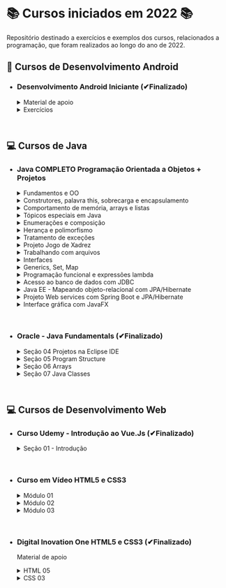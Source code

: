 # 📚 Cursos iniciados em 2022 📚

Repositório destinado a exercícios e exemplos dos cursos, relacionados a programação, que foram realizados ao longo do ano de 2022.

## **📱 Cursos de Desenvolvimento Android**

- ### **Desenvolvimento Android Iniciante (✔Finalizado)**

  <details>
  <summary> Material de apoio </summary>

  - [Introdução](/Android/CursoUdemyAndroidIniciante/Introducao/);
  - [Introdução à lógica e algoritmos](/Android/CursoUdemyAndroidIniciante/Introducao-a-logica/);
  - [Android - conceitos e fundamentos](/Android/CursoUdemyAndroidIniciante/Fundamentos/);
  - [Layout - conceitos iniciais](/Android/CursoUdemyAndroidIniciante/Layout-Conceitos-Iniciais/);
  - [Convenções de Código](/Android/CursoUdemyAndroidIniciante/App01ConversorDeMoedas/);
  </details>

  <details>
  <summary> Exercícios </summary>

  - [App Conversor de moedas](https://github.com/LuizMiguelSR/ConversorMoedas);
  - [App Festa de fim de ano](https://github.com/LuizMiguelSR/FestaFimDeAno);
  </details>

&nbsp;

## **💻 Cursos de Java**

- ### **Java COMPLETO Programação Orientada a Objetos + Projetos**

  <details>
  <summary> Fundamentos e OO </summary>

  - [Fundamentos](/Java/CursoUdemyJava/curso_programacao/);
  </details>

  <details>
  <summary> Construtores, palavra this, sobrecarga e encapsulamento </summary>

  - [Membros Estáticos](/Java/CursoUdemyJava/boxingEunboxing/);
  - [Classes e atributos](/Java/CursoUdemyJava/exerciciosClassesEAtributos/);
  - [Construtores](/Java/CursoUdemyJava/exercicios_contrutores/);
  </details>

  <details>
  <summary> Comportamento de memória, arrays e listas </summary>

  - [Tipo referência X Valor](/Java/CursoUdemyJava/tiposReferenciaTiposValor/);
  - [Vetores](/Java/CursoUdemyJava/vetores/);
  - [Boxing e Unboxing](/Java/CursoUdemyJava/boxingEunboxing/);
  - [Laço for each](/Java/CursoUdemyJava/lacoForEach/);
  - [Listas](/Java/CursoUdemyJava/listasParte02/);
  - [Exercícios 01](/Java/CursoUdemyJava/exerciciosListas/);
  - [Exercícios Resolvidos](/Java/CursoUdemyJava/exercicioResolvidoMatriz/);
  - [Exercícios 02](/Java/CursoUdemyJava/exerciciosMatrizes/);
  </details>

  <details>
  <summary> Tópicos especiais em Java </summary>
  
  - [Trabalhando com datas - Date](/Java/CursoUdemyJava/date/);
  - [Manipulando um Date com Calendar](/Java/CursoUdemyJava/calendar/);
  </details>

  <details>
  <summary> Enumerações e composição </summary>

  - [Trabalhando com Enumerações e conversão em String](/Java/CursoUdemyJava/enumeracao/);
  - Falando sobre design;
  - Composição;
  - [Exercício 01 - Composição](/Java/CursoUdemyJava/compositionExercicio01/);
  - [Exercício 02 - StringBuilder](/Java/CursoUdemyJava/stringBuilderExercicio02/);
  - [Exercício de fixação](/Java/CursoUdemyJava/exercicioEnumComposition/);
  </details>

  <details>
  <summary> Herança e polimorfismo </summary>  
  
  - [Herança](/Java/CursoUdemyJava/heranca/);
  - [Upcasting e Downcasting](/Java/CursoUdemyJava/heranca/);
  - [Sobreposição, palavra super, anotação @Override](/Java/CursoUdemyJava/heranca/);
  - [Classes e método final](/Java/CursoUdemyJava/heranca/);
  - [Exercício Resolvido](/Java/CursoUdemyJava/exercicioResolvidoHeranca/);
  - [Exercício Fixação](/Java/CursoUdemyJava/exercicioPolimorfismo/);
  - [Classes Abstratas](/Java/CursoUdemyJava/classesAbstratas/);
  - [Métodos Abstratos](/Java/CursoUdemyJava/metodosAbstratos/);
  - [Exercício Fixação](/Java/CursoUdemyJava/exercicioMetodosAbstratos/);
  </details>

  <details>
  <summary> Tratamento de exceções </summary>  
  
  - Discussão inicial sobre exceções;
  - [Try Catch](/Java/CursoUdemyJava/tryCatch/);
  - [Pilha de chamada de métodos (stack trace)](/Java/CursoUdemyJava/tryCatch/);
  - [Criando exceções personalizadas](/Java/CursoUdemyJava/exceptionPersonalization/);
  - [Primeira solução - muito ruim](/Java/CursoUdemyJava/exceptionPersonalization/);
  - [Segunda solução - ruim](/Java/CursoUdemyJava/exceptionPersonalization/);
  - [Terceira solução - boa](/Java/CursoUdemyJava/exceptionPersonalization/);
  - [Exercício de fixação](/Java/CursoUdemyJava/exercicioExceptions/);
  </details>

  <details>
  <summary> Projeto Jogo de Xadrez </summary>
  
  - [Projeto jogo de Xadrez em java](https://github.com/LuizMiguelSR/chess-system-java);
  </details>

  <details>
  <summary> Trabalhando com arquivos </summary>  
  
  - [Lendo arquivo texto com classes File e Scanner](https://github.com/LuizMiguelSR/Cursos-de-2022/blob/main/Java/CursoUdemyJava/lendoArquivosScanner/src/application/Program.java);
  - [FileReader e BufferedReader](/Java/CursoUdemyJava/bufferedFileReader/src/application/Program.java);
  - [FileWriter e BufferedWriter](/Java/CursoUdemyJava/FileEBufferedWtriter/src/application/Program.java);
  - [Manipulando pastas com o File](/Java/CursoUdemyJava/pastasFile/src/application/Program.java);
  - [Informações de um arquivo](/Java/CursoUdemyJava/infoArquivo/src/application/Program.java);
  </details>

  <details>
  <summary> Interfaces </summary>  

  - [Solução do problema - Parte 01](https://github.com/LuizMiguelSR/Cursos-de-2022/commit/4068665a91e9aaba16bc3397737ba82bf4d1d589);
  - [Solução do problema - Parte 02](https://github.com/LuizMiguelSR/Cursos-de-2022/commit/fbcc1e38f3efa806ef19e271fbc90846f688d822);
  - [Solução do problema - Parte 03](https://github.com/LuizMiguelSR/Cursos-de-2022/commit/783c5915545928ae471520553c5f333871822027);
  - Inversão de controle, injeção de dependência;
  - [Herdar vs Cumprir contrato](/Java/CursoUdemyJava/herdarVsContrato/src/);
  - [Herança múltipla e o problema do diamante](/Java/CursoUdemyJava/interface03/src/);
  - [Interface Comparable: Problema 01](https://github.com/LuizMiguelSR/Cursos-de-2022/commit/b8f36b9ce0dbf72ff6e98d893821ccc3de3d3db2) e [Interface Comparable: Problema 02](https://github.com/LuizMiguelSR/Cursos-de-2022/commit/b86472ea830c0e87150e77b21bc8ac852ed1b690);
  - [Default Methods](/Java/CursoUdemyJava/defaultMethodsProlbema01/src/);
  </details>

  <details>
  <summary> Generics, Set, Map </summary>

  - [Introdução aos Generics](/Java/CursoUdemyJava/generics1/src/);
  - [Genéricos delimitados](/Java/CursoUdemyJava/generics2/src/);
  - [Tipos curinga](/Java/CursoUdemyJava/genericCoringa/src/application/Program.java);
  - [Curingas delimitados](/Java/CursoUdemyJava/generics4/src/);
  - [HasCode e Equals](/Java/CursoUdemyJava/genericHasCodeEquals/src/);
  - Set: [Exemplo 01 - Com HashSet](/Java/CursoUdemyJava/set1/src/application/Program.java), [Exemplo 02 - Com TreeSet](/Java/CursoUdemyJava/set1/src/application/Program2.java);
  - [Como o set testa igualdade](/Java/CursoUdemyJava/setTestaIgualdade/src/);
  - [Como TreeSet compara elementos](/Java/CursoUdemyJava/treeSetCompara/src/);
  - [Exercício Resolvido (Set)](/Java/CursoUdemyJava/set1Java/src/);
  - Map: [Exemplo 01](/Java/CursoUdemyJava/map1Exemplo/src/application/Program.java), [Exemplo 02](/Java/CursoUdemyJava/map2Exemplo/src/);
  </details>

  <details>
  <summary> Programação funcional e expressões lambda </summary>

  - [Uma experiência com comparator](/Java/CursoUdemyJava/lambda1/src/);
  - Programação funcional e cálculo lambda:
    - [Transparência referencial](https://github.com/LuizMiguelSR/Cursos-de-2022/commit/be31b9ebf74815fcc340a0b5cdfd2007e3adf1b4#diff-7595d88342182026a414230f5ad6ecafd66d7aa49daf447d02323d99f02579b3);
    - [Funções são objetos de primeira ordem](https://github.com/LuizMiguelSR/Cursos-de-2022/commit/3437b1c442b2dc70caec88eb26cb71810916eb82#diff-726a3fe60f0c8be398f9bfedb3c97ef33ad9b8c30ee39a9e9a30ac7669ba85c7);
  - Predicate:
    - [Implementação da interface](https://github.com/LuizMiguelSR/Cursos-de-2022/commit/5c60b3350695ce3889e0c588ad61155552be9e30);
    - [Reference method com método estático](https://github.com/LuizMiguelSR/Cursos-de-2022/commit/1dbce99fb0665c742f047a1129c7f7be77f2324e);
    - [Reference method com método não estático](https://github.com/LuizMiguelSR/Cursos-de-2022/commit/eb929adde4e0bf04b1af268940f23862bfb9304f);
    - [Expressão lambda declarada](https://github.com/LuizMiguelSR/Cursos-de-2022/commit/4c15a40a8c1d72cf026ce2967f6acc8cd7da05e9);
    - [Expressão lambda inline](https://github.com/LuizMiguelSR/Cursos-de-2022/commit/a0508911613157f33234c44355fffeb0d0f5e877);
  - Consumer:
    - [Implementação da interface](https://github.com/LuizMiguelSR/Cursos-de-2022/commit/3af29e92c7e42b4c410e96cc22c365d7efe1d92a);
    - [Reference method com método estático](https://github.com/LuizMiguelSR/Cursos-de-2022/commit/ca6e0565e87a9ab8c44293920481ab72e18076c1);
    - [Reference method com método não estático](https://github.com/LuizMiguelSR/Cursos-de-2022/commit/b4e62c6d31c42670e5bad28af6f9d155528b4942);
    - [Expressão lambda declarada](https://github.com/LuizMiguelSR/Cursos-de-2022/commit/a1340ed3f4dbad114ea84a20c849c4eef1c62c9e);
    - [Expressão lambda inline](https://github.com/LuizMiguelSR/Cursos-de-2022/commit/a3a8798d9051f320c0ff7dd73157ebe22f68444d);
  - Function:
    - [Implementação da interface](https://github.com/LuizMiguelSR/Cursos-de-2022/commit/ed0e38ed28171cbff9ed40d1c84fffff7028574c);
    - [Reference method com método estático](https://github.com/LuizMiguelSR/Cursos-de-2022/commit/76d38d5efeec4e6a4724230c7e85e02321a20566);
    - [Reference method com método não estático](https://github.com/LuizMiguelSR/Cursos-de-2022/commit/a129ccbd21608d99042c263206a90dbe902bd33b);
    - [Expressão lambda declarada](https://github.com/LuizMiguelSR/Cursos-de-2022/commit/ed1a4322b18499a30370ef847a61c0d86fa56b75);
    - [Expressão lambda inline](https://github.com/LuizMiguelSR/Cursos-de-2022/commit/8100c98d9b6ca2f277298efa1e3b026eb1575643);
  - [Criando funções que recebem funções como parâmetro](/Java/CursoUdemyJava/lambda05/src/);
  - [Stream](/Java/CursoUdemyJava/stream/src/application/Program.java);
  - [Pipeline](/Java/CursoUdemyJava/pipeline/src/application/Program.java);
  - [Exercício resolvido - filter, sorted, map, reduce](/Java/CursoUdemyJava/lambda6/src/);
  - [Exercício de fixação](/Java/CursoUdemyJava/lambda7/src/);
  </details>

  <details>
  <summary> Acesso ao banco de dados com JDBC </summary>
  
  - [Preparação do primeiro projeto no Eclipse](/Java/CursoUdemyJava/jdbc1/);
  - [Demo recuperando dados](/Java/CursoUdemyJava/jdbc2/);
  - Demo inserir dados:
    - [Inserção simples com preparedStatement](https://github.com/LuizMiguelSR/Cursos-de-2022/commit/520366215b5c8cc714a4b9fba5cbef570ef32f74);
    - [Inserção com recuperação de Id](https://github.com/LuizMiguelSR/Cursos-de-2022/commit/70ebfbb2d72ad9db9487cb636005049a6f6705bb);
  - [Demo atualizar dados](/Java/CursoUdemyJava/jdbc4/);
  - [Demo deletar dados](/Java/CursoUdemyJava/jdbc5/);
  - [Demo Transações](/Java/CursoUdemyJava/jdbc6/);
  - [Classe Department](https://github.com/LuizMiguelSR/Cursos-de-2022/commit/64be9769dc9c22982a57dfda96baa788768b18dc);
  - [Classe Seller](https://github.com/LuizMiguelSR/Cursos-de-2022/commit/bda09dea414cb58dd700839dae616b1053c99001);
  - [Interface DepartmentDao e SellerDao](https://github.com/LuizMiguelSR/Cursos-de-2022/commit/bda09dea414cb58dd700839dae616b1053c99001);
  - [SellerDaoJDBC e DaoFactory](https://github.com/LuizMiguelSR/Cursos-de-2022/commit/bda09dea414cb58dd700839dae616b1053c99001);
  - [Implementando FindById](https://github.com/LuizMiguelSR/Cursos-de-2022/commit/0e0a4c866190abc41a0570247d22e46bdae959ac);
  - [Reutilizando a instanciação](https://github.com/LuizMiguelSR/Cursos-de-2022/commit/d20d422dca82155085f89cdf80b5bc8a992f7b48);
  - [Implementando o FindByDepartment](https://github.com/LuizMiguelSR/Cursos-de-2022/commit/18201f41a40c6f4d320b731bfbd47baf0fd2777a);
  - [Implementando o FindAll](https://github.com/LuizMiguelSR/Cursos-de-2022/commit/6d16af5acb9c983e0363c388cb8c351ddd3823f8);
  - [Implementando insert](https://github.com/LuizMiguelSR/Cursos-de-2022/commit/e2717975429df682ba6bfd5c805bb8c71c26b0a1);
  - [Implementando o update](https://github.com/LuizMiguelSR/Cursos-de-2022/commit/f30ecac5d6256c9500d01824a30db6a34ec74488);
  - [Implementando o delete](https://github.com/LuizMiguelSR/Cursos-de-2022/commit/fd8564d862a04e404395bf1bd7227617b1f89def);
  - [Implementação e teste do DepartmentDao](https://github.com/LuizMiguelSR/Cursos-de-2022/commit/107c6ff934074d543af311e781eb9ecf9d5448db);
  </details>

  <details>
  <summary> Java EE - Mapeando objeto-relacional com JPA/Hibernate </summary>

  - [Nivelamento JPA/Hibernate #01](/Java/CursoUdemyJava/aulaJPA/src/aplicacao/Programa.java);
  - [Nivelamento JPA/Hibernate #02](/Java/CursoUdemyJava/aulajpamaven/);
  - [Nivelamento JPA/Hibernate #03](/Java/CursoUdemyJava/aulajpamaven/src/main/java/aplicacao/Programa.java);
  </details>

  <details>
  <summary> Projeto Web services com Spring Boot e JPA/Hibernate </summary>

  - [Criação do Projeto](/Java/CursoUdemyJava/course/);
  - [Entidade User e seu resource](https://github.com/LuizMiguelSR/Cursos-de-2022/commit/a398b8400f94639f267ff8618a14838b73993519);
  - [Banco de dados H2, test profile, JPA](https://github.com/LuizMiguelSR/Cursos-de-2022/commit/5b59bca2724014342d8a8a4b4735105c52ecc6de);
  - [JPA repository, injeção de dependência, database seeding](https://github.com/LuizMiguelSR/Cursos-de-2022/commit/d8b36291dd10aa32b582b70cda3ef25c98415f81);
  - [Camada de serviço, registro de componentes](https://github.com/LuizMiguelSR/Cursos-de-2022/commit/45f755686189980ab2bd75d61557368928691f56);
  - [Entidade Pedido, Datas com Instant e Padrão ISO 8601 #01](https://github.com/LuizMiguelSR/Cursos-de-2022/commit/f1afa29f44421cd1a52a8455f3c97420db779891);
  </details>

  <details>
  <summary> Interface gráfica com JavaFX </summary>
  
  - [Criando um novo projeto JavaFX no Eclipse](/Java/CursoUdemyJava/javafx1/src/application/Main.java);
  - [Testando o FXML](https://github.com/LuizMiguelSR/Cursos-de-2022/commit/1d5ae87af29829d34bd513be354aa02dee700276);
  - [Tratando eventos com JavaFX](/Java/CursoUdemyJava/javafx2/src/application/Main.java);
  - [Mostrando um alert](/Java/CursoUdemyJava/javafx3/src/application/Main.java);
  - [Usando o TextField e Label, Interface Initializable](/Java/CursoUdemyJava/javafx4/src/application/Main.java);
  - [Limitações para TextField Interface Initializable](/Java/CursoUdemyJava/javafx5/src/application/Main.java);
  </details>

&nbsp;

- ### **Oracle - Java Fundamentals (✔Finalizado)**

  <details>
  <summary> Seção 04 Projetos na Eclipse IDE </summary>

  - [Introdução ao Eclipse](/Java/JavaFundamentals/Projetos/secao04StudyTools/src/studyTools/StudyPage.java);
  - [Classes de Objeto e Driver](/Java/JavaFundamentals/Projetos/secao04ClassDriver/src/application/);
  </details>

  <details>
  <summary> Seção 05 Program Structure </summary>

  - [Instruções de Controle](/Java/JavaFundamentals/Projetos/secao05Palindromo/src/PalindromeTester/Program.java);
  </details>

  <details>
  <summary> Seção 06 Arrays </summary>

  - [Arrays](/Java/JavaFundamentals/Projetos/secao06Arrays/src/secao06Arrays/TwoDTester.java);
  </details>

  <details>
  <summary> Seção 07 Java Classes </summary>

  - [Classes, Objetos e Métodos](/Java/JavaFundamentals/Projetos/secao07Classes/src/secao07Classes/Vehicle.java);
  - [Parâmetros e Sobrecarga de Métodos](/Java/JavaFundamentals/Projetos/secao07Compara/src/secao07Compara/);
  </details>

&nbsp;

## **💻 Cursos de Desenvolvimento Web**

- ### **Curso Udemy - Introdução ao Vue.Js (✔Finalizado)**

  <details>
  <summary> Seção 01 - Introdução</summary>

  - Diferenças Vue x JavaScript clássico com DOM
    - [HTML](/Frameworks/UdemyIntroducaoAoVueJs/Secao01Introducao/aula_001/index_html.html);
    - [Vue](/Frameworks/UdemyIntroducaoAoVueJs/Secao01Introducao/aula_001/index_vue.html);
  - [Diretivas: v-model, v-on, v-if, v-for](/Frameworks/UdemyIntroducaoAoVueJs/Secao01Introducao/aula_002/index_vue.html);
  - [Diretivas: v-bind, v-on (change, click)](/Frameworks/UdemyIntroducaoAoVueJs/Secao01Introducao/aula_003/index_vue.html);
  - [Diretivas: v-html, mounted, created)](/Frameworks/UdemyIntroducaoAoVueJs/Secao01Introducao/aula_004/index_vue.html);
  - [Observadores: Watch](/Frameworks/UdemyIntroducaoAoVueJs/Secao01Introducao/aula_005/index_vue.html);
  - [Requisições com Axios - Consultar CEP](/Frameworks/UdemyIntroducaoAoVueJs/Secao01Introducao/aula_005/index_vue.html);
  </details>

&nbsp;

- ### **Curso em Vídeo HTML5 e CSS3**

  <details>
  <summary> Módulo 01 </summary>

  - [Primeiro Código em HTML](/HTMLeCSS/CursoEmVideo/Modulo01/html-css/exercicios/ex001/index.html);
  - [Parágrafos e Quebras](/HTMLeCSS/CursoEmVideo/Modulo01/html-css/exercicios/ex002/index.html);
  - [Símbolos e emojis no seu site](/HTMLeCSS/CursoEmVideo/Modulo01/html-css/exercicios/ex002/index.html);
  - [A tag img em HTML5](/HTMLeCSS/CursoEmVideo/Modulo01/html-css/exercicios/ex003/);
  - [Como mudar o favicon de um site](/HTMLeCSS/CursoEmVideo/Modulo01/html-css/exercicios/ex004/);
  - [Hierarquia de Títulos](/HTMLeCSS/CursoEmVideo/Modulo01/html-css/exercicios/ex006/);
  - [Semântica na HTML5 é importante](/HTMLeCSS/CursoEmVideo/Modulo01/html-css/exercicios/ex007/);
  - [Negrito e Itálico do jeito certo](/HTMLeCSS/CursoEmVideo/Modulo01/html-css/exercicios/ex008/index.html);
  - [Formatações adicionais em HTML](/HTMLeCSS/CursoEmVideo/Modulo01/html-css/exercicios/ex008/index.html);
  - [Citações e códigos](/HTMLeCSS/CursoEmVideo/Modulo01/html-css/exercicios/ex009/index.html);
  - [Listas OL e UL](/HTMLeCSS/CursoEmVideo/Modulo01/html-css/exercicios/ex009b/index.html);
  - [Listas mistas e de definição](/HTMLeCSS/CursoEmVideo/Modulo01/html-css/exercicios/ex009b/index.html);
  - [Links e Âncoras em HTML5](/HTMLeCSS/CursoEmVideo/Modulo01/html-css/exercicios/ex010/index.html);
  - [Links internos](/HTMLeCSS/CursoEmVideo/Modulo01/html-css/exercicios/ex010/);
  - [Links para downloads](/HTMLeCSS/CursoEmVideo/Modulo01/html-css/exercicios/ex010/);
  - [Desafio 05](/HTMLeCSS/CursoEmVideo/Modulo01/html-css/desafios/desafio05/index.html);
  - [Desafio 06](/HTMLeCSS/CursoEmVideo/Modulo01/html-css/desafios/desafio06/index.html);
  - [Imagens dinâmicas](/HTMLeCSS/CursoEmVideo/Modulo01/html-css/exercicios/ex011/img/);
  - [Imagens que se adaptam sozinhas](/HTMLeCSS/CursoEmVideo/Modulo01/html-css/exercicios/ex011/index.html);
  - [Colocando áudio no seu site](/HTMLeCSS/CursoEmVideo/Modulo01/html-css/exercicios/ex011/index.html);
  - [Formato de vídeo para seu site](/HTMLeCSS/CursoEmVideo/Modulo01/html-css/exercicios/ex012/midia/);
  - [Vídeos em hospedagem própria](/HTMLeCSS/CursoEmVideo/Modulo01/html-css/exercicios/ex012/index.html);
  - [Incorporação de vídeos externos](/HTMLeCSS/CursoEmVideo/Modulo01/html-css/exercicios/ex012/index.html);
  - [Desafio 09 - Site com vídeos](/HTMLeCSS/CursoEmVideo/Modulo01/html-css/desafios/desafio09/);
  - [Estilos CSS inline](/HTMLeCSS/CursoEmVideo/Modulo01/html-css/exercicios/ex013/index.html);
  - [Estilos CSS internos](/HTMLeCSS/CursoEmVideo/Modulo01/html-css/exercicios/ex014/index.html);
  - [Estilos CSS externos](/HTMLeCSS/CursoEmVideo/Modulo01/html-css/exercicios/ex015/);
  </details>

  <details>
  <summary> Módulo 02 </summary>

  - [Representando cores com CSS3](HTMLeCSS/CursoEmVideo/Modulo02/html-css/exercicios/ex016/cor01.html);
  - [Como criar degradê com CSS3](HTMLeCSS/CursoEmVideo/Modulo02/html-css/exercicios/ex016/cor02.html);
  - [Criando um exemplo real](HTMLeCSS/CursoEmVideo/Modulo02/html-css/exercicios/ex016/style.css);
  - [Famílias de fonte com CSS](https://github.com/LuizMiguelSR/Cursos-de-2022/commit/c4852d311916107587aedf2440250f22be3cfd6c);
  - [Tamanho de fonte e suas medidas](HTMLeCSS/CursoEmVideo/Modulo02/html-css/exercicios/ex017/fonte01.html);
  - [Usando Google Fonts](HTMLeCSS/CursoEmVideo/Modulo02/html-css/exercicios/ex018/fonte01.html);
  - [Usando fontes externas baixadas](HTMLeCSS/CursoEmVideo/Modulo02/html-css/exercicios/ex018/fonte02.html);
  - [Alinhamento de textos em CSS](HTMLeCSS/CursoEmVideo/Modulo02/html-css/exercicios/ex017/fonte02.html);
  - [Usando o id com CSS](HTMLeCSS/CursoEmVideo/Modulo02/html-css/exercicios/ex019/);
  - [As diferenças entre id e class](HTMLeCSS/CursoEmVideo/Modulo02/html-css/exercicios/ex019/);
  - [Pseudo classes em CSS](HTMLeCSS/CursoEmVideo/Modulo02/html-css/exercicios/ex020/);
  - [Pseudo elementos em CSS](HTMLeCSS/CursoEmVideo/Modulo02/html-css/exercicios/ex020/links.html);
  - [Modelo de Caixas na prática (parte 1)](HTMLeCSS/CursoEmVideo/Modulo02/html-css/exercicios/ex021/caixa01.html);
  - [Modelo de Caixas na prática (parte 2)](HTMLeCSS/CursoEmVideo/Modulo02/html-css/exercicios/ex021/caixa01.html);
  - [Grouping Tags](HTMLeCSS/CursoEmVideo/Modulo02/html-css/exercicios/ex021/caixa02.html);
  - [Sombras nas Caixas](HTMLeCSS/CursoEmVideo/Modulo02/html-css/exercicios/ex021/caixa02.html);
  - [Caixa com vértices arredondados](HTMLeCSS/CursoEmVideo/Modulo02/html-css/exercicios/ex021/caixa02.html);
  - [Bordas decoradas](HTMLeCSS/CursoEmVideo/Modulo02/html-css/exercicios/ex021/caixa03.html);
  - [Criando um projeto do zero](https://github.com/LuizMiguelSR/Cursos-de-2022/commit/bdd02751281954daf3c27a8c50944dec22faec68);
  - [Transformando layout em código](https://github.com/LuizMiguelSR/Cursos-de-2022/commit/a54b78ea99176a8aa8d9cb4cb2df12ea46c13249);
  - [Organizando o conteúdo do site](https://github.com/LuizMiguelSR/Cursos-de-2022/commit/9070a3c3ab98206034248c597d2d77e77dfdcd2b);
  - [Variáveis em CSS](https://github.com/LuizMiguelSR/Cursos-de-2022/commit/5056d6c3935bbd25d1b70d1b3010c8228b4fe03e);
  - [Responsividade na prática](https://github.com/LuizMiguelSR/Cursos-de-2022/commit/7ec6cb149e940a48c6ac733243fe52454ef4b57c);
  - [Configurando o header e o menu do site](https://github.com/LuizMiguelSR/Cursos-de-2022/commit/d39f1349fb61fbd77f45fd0d54bc091434821069);
  - [Melhorando o formato do conteúdo](https://github.com/LuizMiguelSR/Cursos-de-2022/commit/dc0d483eba6ff5401a2ab377646d0fdb43b97a03);
  - [Rodapé, conteúdo periférico e links](https://github.com/LuizMiguelSR/Cursos-de-2022/commit/89dde41551b9eecc7632fb3d28687bc056d85cee);
  - [Tornando um vídeo responsivo](https://github.com/LuizMiguelSR/Cursos-de-2022/commit/c13f53e09996b280c54b7d86f68300bafc33b1ef);
  </details>

  <details>
  <summary> Módulo 03 </summary>

  - [Download das imagens do capítulo](HTMLeCSS/CursoEmVideo/Modulo03/html-css/exercicios/ex022/img/);
  - [Colocando uma imagem de fundo no seu site](HTMLeCSS/CursoEmVideo/Modulo03/html-css/exercicios/ex022/fundo001.html);
  - [Imagens que se repetem no fundo do seu site](HTMLeCSS/CursoEmVideo/Modulo03/html-css/exercicios/ex022/fundo002.html);
  - [Configurando a posição da imagem no fundo do seu site](HTMLeCSS/CursoEmVideo/Modulo03/html-css/exercicios/ex022/);
  - [Mudando o tamanho da imagem de fundo do site](HTMLeCSS/CursoEmVideo/Modulo03/html-css/exercicios/ex022/fundo006.html);
  - [Background-attachment e shortland](HTMLeCSS/CursoEmVideo/Modulo03/html-css/exercicios/ex022/fundo006.html);
  - [Centralização vertical de caixas](HTMLeCSS/CursoEmVideo/Modulo03/html-css/exercicios/ex022/fundo007.html);
  - [Download e organização de arquivos](HTMLeCSS/CursoEmVideo/Modulo03/html-css/desafios/des12/);
  - [Ajustes no HTML do projeto](https://github.com/LuizMiguelSR/Cursos-de-2022/commit/37430324fe7ef87a4906f3510eb37ba50cfc3cff);
  - [Ajustes no CSS do projeto](/HTMLeCSS/CursoEmVideo/Modulo03/html-css/desafios/des12/estilo/style.css);
  - [Colocando fontes no projeto](/HTMLeCSS/CursoEmVideo/Modulo03/html-css/desafios/des12/estilo/style.css);
  </details>

&nbsp;

- ### **Digital Inovation One HTML5 e CSS3 (✔Finalizado)**

  Material de apoio

  <details>
  <summary> HTML 05 </summary>

  - [Introdução](/HTMLeCSS/DigitalOne_HTML/index.html/);
  - [Entendendo o que é semântica](/HTMLeCSS/DigitalOne_HTML/index.html/);
  - [Textos e links em HTML](/HTMLeCSS/DigitalOne_HTML/index.html/);
  - [Como inserir imagem em seu site](/HTMLeCSS/DigitalOne_HTML/index.html/);
  - [Como organizar lista com HTML](/HTMLeCSS/DigitalOne_HTML/index.html/);
  </details>

  <details>
  <summary> CSS 03 </summary>

  - [Introdução e conceitos básicos do CSS3](/HTMLeCSS/DigitalOne_HTML/style.css);
  - [Estilizando elementos, textos e listas](/HTMLeCSS/DigitalOne_HTML/style.css);
  - [Dimensão e Alinhamento](/HTMLeCSS/DigitalOne_HTML/style.css);
  </details>
